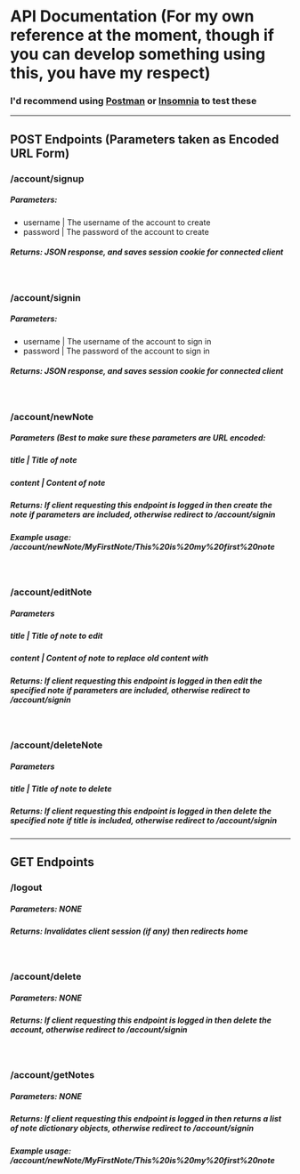 # API Documentation (For my own reference at the moment, though if you can develop something using this, you have my respect)

### I'd recommend using [Postman](https://www.postman.com/) or [Insomnia](https://insomnia.rest/) to test these

---

## POST Endpoints (Parameters taken as Encoded URL Form)

### /account/signup

##### Parameters:

- username | The username of the account to create
- password | The password of the account to create

##### Returns: JSON response, and saves session cookie for connected client

<br>

### /account/signin

##### Parameters:

- username | The username of the account to sign in
- password | The password of the account to sign in

##### Returns: JSON response, and saves session cookie for connected client

<br>

### /account/newNote

##### Parameters (Best to make sure these parameters are URL encoded:

##### title | Title of note

##### content | Content of note

##### Returns: If client requesting this endpoint is logged in then create the note if parameters are included, otherwise redirect to /account/signin

##### Example usage: /account/newNote/MyFirstNote/This%20is%20my%20first%20note

<br>

### /account/editNote

##### Parameters

##### title | Title of note to edit

##### content | Content of note to replace old content with

##### Returns: If client requesting this endpoint is logged in then edit the specified note if parameters are included, otherwise redirect to /account/signin


<br>

### /account/deleteNote

##### Parameters

##### title | Title of note to delete

##### Returns: If client requesting this endpoint is logged in then delete the specified note if title is included, otherwise redirect to /account/signin

----

## GET Endpoints

### /logout

##### Parameters: NONE

##### Returns: Invalidates client session (if any) then redirects home

<br>

### /account/delete

##### Parameters: NONE

##### Returns: If client requesting this endpoint is logged in then delete the account, otherwise redirect to /account/signin


<br>

### /account/getNotes

##### Parameters: NONE
##### Returns: If client requesting this endpoint is logged in then returns a list of note dictionary objects, otherwise redirect to /account/signin

##### Example usage: /account/newNote/MyFirstNote/This%20is%20my%20first%20note
